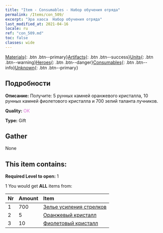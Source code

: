 ```yaml
---
title: "Item - Consumables - Набор обучения отряда"
permalink: /Items/con_509/
excerpt: "Эра хаоса  Набор обучения отряда"
last_modified_at: 2021-04-16
locale: ru
ref: "con_509.md"
toc: false
classes: wide
---
```

 [Materials](/ru/Items/){: .btn .btn--primary}[Artifacts](/ru/Items/Artifacts/){: .btn .btn--success}[Units](/ru/Items/Units/){: .btn .btn--warning}[Heroes](/ru/Items/Heroes/){: .btn .btn--danger}[Consumables](/ru/Items/Consumables/){: .btn .btn--info}[Unknown](/ru/Items/Unknown/){: .btn .btn--primary}

## Подробности
 **Описание:** Получите: 5 рунных камней оранжевого кристалла, 10 рунных камней фиолетового кристалла и 700 зелий таланта лучников.

 **Quality:** <span style="color: #DA70D6">OK</span>

 **Type:** Gift

## Gather

  None

## This item contains:

 **Required Level to open:** 1

 1 You would get **ALL** items  from:

  | Nr | Amount |     Item    |
  |:---|:-------|:------------|
  | 1 | 700 | [Зелье усиления стрелков](/ru/Items/con_789/) |  | 
  | 2 | 5 | [Оранжевый кристалл](/ru/Items/con_730/) |  | 
  | 3 | 10 | [Фиолетовый кристалл](/ru/Items/con_720/) |  | 
